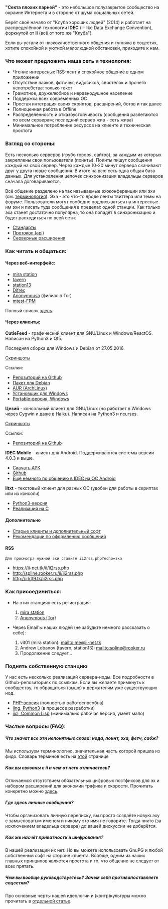 **"Секта плохих парней"** - это небольшое полузакрытое сообщество на окраине Интернета и в стороне от шума социальных сетей.

Берёт своё начало от "Клуба хороших людей" (2014) и работает на распределённой технологии **IDEC** (ii-like Data Exchange Convention), форкнутой от **ii** (всё от того же "Клуба").

Если вы устали от низкокачественного общения и тупняка в соцсетях, хотите спокойной и уютной малолюдной обстановки, приходите к нам.

### Что может предложить наша сеть и технология:

* Чтение интересных RSS-лент и спокойное общение в одном приложении
* Отсутствие лайков, фоточек, видосиков, свистелок и прочего непотребства: только текст
* Грамотное, дружелюбное и неравнодушное население
* Поддержка всех современных ОС
* Простая интеграция своих скриптов, расширений, ботов и так далее
* Полноценная работа в Offline
* Распределённость и отказоустойчивость (сообщения разлетаются по всем серверам; последний сервер жив - сеть жива)
* Минимальное потребление ресурсов на клиенте и техническая простота

### Взгляд со стороны:

Есть несколько серверов (грубо говоря, сайтов), за каждым из которых закреплены свои пользователи (поинты). Поинты пишут сообщения каждый на свой сервер. Через каждые 10-20 минут сервера скачивают друг у друга новые сообщения. В итоге на всю сеть одна общая база данных. Для установления цепочек синхронизации владельцы серверов сначала договариваются.

Всё общение разделено на так называемые эхоконференции или эхи (см. [терминология](terminology.md)). Эха - это что-то вроде ленты твиттера или темы на форуме. Пользователи могут свободно подписываться на интересные им эхи и писать туда сообщения в пределах одной станции. Как только эха станет достаточно популярна, то она попадёт в синхронизацию и будет расходиться по всей сети.

* [Стандарты](standarts.md)
* [Протокол (api)](protocol.md)
* [Серверные расширения](extensions.md)

### Как читать и общаться:

#### Через веб-интерфейс:
* [mira station](https://ii-net.tk/ii/ii-web.php)
* [tavern](http://idec.spline-online.tk/)
* [station13](http://spline.rooker.ru/ii/)
* [Difrex](http://ii.difrex.ru/)
* [Anonymousa](http://mtgbjhifvi4sl773.onion/) (филиал в Tor)
* [mtest-FPM](http://irk39.tk/)

Полный список [здесь](full-stations.md).

#### Через клиенты:
**CutieFeed** - графический клиент для GNU/Linux и Windows/ReactOS. Написан на Python3 и Qt5.

Последняя сборка для Windows и Debian от 27.05.2016.

[Скриншоты](qt-client-screens.md)

Ссылки:
* [Репозиторий на Github](https://github.com/vit1-irk/cutiefeed)
* [Пакет для Debian](https://ii-net.tk/files/cutiefeed.deb)
* [AUR (ArchLinux)](https://aur.archlinux.org/packages/cutiefeed)
* [Установщик для Windows](https://ii-net.tk/files/cutiefeed_setup.exe)
* [Portable-версия, Windows](https://ii-net.tk/files/cutiefeed-portable.zip)

**Цезий** - консольный клиент для GNU/Linux (но работает в Windows через Cygwin и даже в Haiku). Написан на Python3 и ncurses.

[Скриншоты](caesium-screens.md)

Ссылки:
* [Репозиторий на Github](https://github.com/spline1986/caesium)

**IDEC Mobile** - клиент для Android. Поддерживаются системы версии 4.0.3 и выше.
* [Скачать APK](https://ii-net.tk/ii/files/app-debug.apk)
* [Github](https://github.com/vit1-irk/idec-mobile)
* [Ещё немного по общению в IDEC на ОС Android](android.md)

**iitxt** - текстовый клиент для разных ОС (удобен для работы в скриптах или из консоли)
* [Python3-версия](https://github.com/spline1986/iitxt)
* [Реализация на С](https://github.com/vit1-irk/iitxt-c)

#### Дополнительно

* [Старые клиенты и дополнительный софт](old-other-soft.md)
* [Рекомендации по оформлению сообщений](text-decoration.md)

#### RSS
`Для просмотра нужной эхи ставите ii2rss.php?echo=эха`

* <https://ii-net.tk/ii/ii2rss.php>
* <http://spline.rooker.ru/ii/ii2rss.php>
* <http://irk39.tk/ii2rss.php>

### Как присоединиться:

* На этих станциях есть регистрация:
	1. [mira station](https://ii-net.tk/ii/register.php)
	2. [Anonymous (Tor)](http://mtgbjhifvi4sl773.onion/reg)

* Через Email'ы наших людей (не забудьте немного рассказать о себе):
	1. vit01 (mira station): <mailto:me@ii-net.tk>
	2. Andrew Lobanov (tavern, station13): <mailto:spline@rooker.ru>
	3. Продолжение следует...

### Поднять собственную станцию

У нас есть несколько реализаций сервера-ноды. Все подробности в Github-репозиториях по ссылкам. Если вы желаете примкнуть к сообществу, то обращаться (выше) к держателям уже существующих нод.

* [PHP-версия](https://github.com/vit1-irk/ii-php) (полностью работоспособна)
* [iing, Python3](https://github.com/spline1986/iing) (в процессе разработки)
* [iicl, Common Lisp](https://github.com/spline1986/iicl) (минимально рабочая версия, умеет мало)

### Частые вопросы (FAQ):

##### Что значат все эти непонятные слова: нода, поинт, эха, фетч, сабж?
Мы используем терминологию, значительная часть которой пришла из фидо. Словарь терминов есть на [этой](terminology.md) странице

##### Как вы связаны с ii и чем от него отличаетесь?
Отличаемся отсутствием обязательных цифровых постфиксов для эх и набором расширений для экономии трафика и скорости. Прочитать конкретно можно [здесь](iibonds.md).

##### Где здесь личные сообщения?
Чтобы организовать личную переписку, вы просто создаёте новую эху с замысловатым именем и никому это имя не говорите. Тогда никто (за исключением владельца сервера) до вашей дискуссии не доберётся.

##### Как же насчёт приватности и шифрования?
В нашей реализации их нет. Но вы можете использовать GnuPG и любой собственный софт на стороне клиента. Вообще, одним из наших главных принципов является простота и то, что общение не следует от всех прятать.

##### Чем вы вообще руководствуетесь? Зачем себя противопоставляете соцсетям?
Про основные черты нашей идеологии и (контр)культуры можно прочитать в [отдельной статье](social.md).

